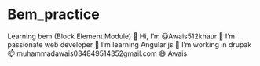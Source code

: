 # Bem_practice
Learning bem (Block Element Module)
👋 Hi, I’m @Awais512khaur
👀 I’m passionate web developer
🌱 I’m learning Angular js
💞️ I’m working in drupak
📫 muhammadawais034849514352gmail.com
😄 Awais
